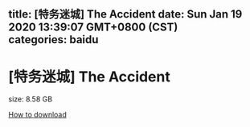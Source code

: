 
title: [特务迷城] The Accident
date: Sun Jan 19 2020 13:39:07 GMT+0800 (CST)    
categories: baidu
---

# [特务迷城] The Accident
size: 8.58 GB
 
 

[How to download](https://bpcam.bemobtrk.com/go/2ceec3aa-1ca2-46d6-b9ff-aaa5c184517c?jno=2339)
